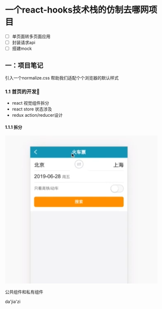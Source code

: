 # 一个react-hooks技术栈的仿制去哪网项目

* [ ] 单页面转多页面应用
* [ ] 封装请求api
* [ ] 搭建mock

## 一：项目笔记

引入一个normalize.css  帮助我们适配个个浏览器的默认样式

### 1.1 首页的开发🚀️

- react 视觉组件拆分
- react store 状态涉及
- redux action/reducer设计

#### 1.1.1 拆分

![](./img/02.png)

公共组件和私有组件

da'jia'zi
